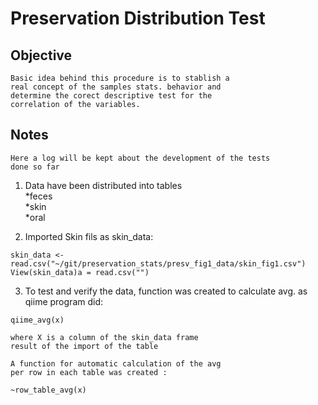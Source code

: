 Preservation Distribution Test
==========================================


Objective 
-------------------------------------------
```
Basic idea behind this procedure is to stablish a 
real concept of the samples stats. behavior and 
determine the corect descriptive test for the 
correlation of the variables. 
```

Notes
---------
```
Here a log will be kept about the development of the tests
done so far 
```

1. Data have been distributed into tables   
  *feces    
  *skin   
  *oral   

2. Imported Skin fils as skin_data:

```{r}
skin_data <- read.csv("~/git/preservation_stats/presv_fig1_data/skin_fig1.csv")
View(skin_data)a = read.csv("")
```

3. To test and verify the data, function was created to calculate avg. as qiime program did:

```{r}
qiime_avg(x)

where X is a column of the skin_data frame
result of the import of the table

A function for automatic calculation of the avg 
per row in each table was created :

~row_table_avg(x)

```


